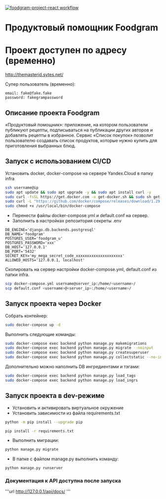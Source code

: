 [![foodgram-project-react workflow](https://github.com/themasterid/foodgram-project-react/actions/workflows/foodgram_workflow.yml/badge.svg)](https://github.com/themasterid/foodgram-project-react/actions/workflows/foodgram_workflow.yml)
# Продуктовый помощник Foodgram
# Проект доступен по адресу (временно)

http://themasterid.sytes.net/

Супер пользователь (временно):
```
email: fake@fake.fake
password: fakegrampassword
```
## Описание проекта Foodgram
«Продуктовый помощник»: приложение, на котором пользователи публикуют рецепты, подписываться на публикации других авторов и добавлять рецепты в избранное. Сервис «Список покупок» позволит пользователю создавать список продуктов, которые нужно купить для приготовления выбранных блюд.

## Запуск с использованием CI/CD

Установить docker, docker-compose на сервере Yandex.Cloud в папку infra
```bash
ssh username@ip
sudo apt update && sudo apt upgrade -y && sudo apt install curl -y
sudo curl -fsSL https://get.docker.com -o get-docker.sh && sudo sh get-docker.sh && sudo rm get-docker.sh
sudo curl -L "https://github.com/docker/compose/releases/download/1.29.2/docker-compose-$(uname -s)-$(uname -m)" -o /usr/local/bin/docker-compose
sudo chmod +x /usr/local/bin/docker-compose
```
- Перенести файлы docker-compose.yml и default.conf на сервер.
- Заполнить в настройках репозитория секреты .env

```env
DB_ENGINE='django.db.backends.postgresql'
DB_NAME='foodgram'
POSTGRES_USER='foodgram_u'
POSTGRES_PASSWORD='xxx'
DB_HOST='127.0.0.1'
DB_PORT='5432'
SECRET_KEY='my_mega_secret_code_xxxxxxxxxxxxxxxxxxxxx'
ALLOWED_HOSTS='127.0.0.1, localhost'
```

Скопировать на сервер настройки docker-compose.yml, default.conf из папки infra.

```bash
scp docker-compose.yml username@server_ip:/home/<username>/
scp default.conf <username>@<server_ip>:/home/<username>/
```

## Запуск проекта через Docker

Собрать контейнер:
```bash
sudo docker-compose up -d
```
Выполнить следующие команды:
```bash
sudo docker-compose exec backend python manage.py makemigrations
sudo docker-compose exec backend python manage.py migrate --noinput 
sudo docker-compose exec backend python manage.py createsuperuser
sudo docker-compose exec backend python manage.py collectstatic --no-input
```
Дополнительно можно наполнить DB ингредиентами и тэгами:
```bash
sudo docker-compose exec backend python manage.py load_tags
sudo docker-compose exec backend python manage.py load_ingrs
```


## Запуск проекта в dev-режиме

- Установить и активировать виртуальное окружение
- Установить зависимости из файла requirements.txt
```bash
python -m pip install --upgrade pip

pip install -r requirements.txt
```
- Выполнить миграции:
```bash
python manage.py migrate
```

- В папке с файлом manage.py выполнить команду:
```bash
python manage.py runserver
```

### Документация к API доступна после запуска
'''url
http://127.0.0.1/api/docs/
'''

